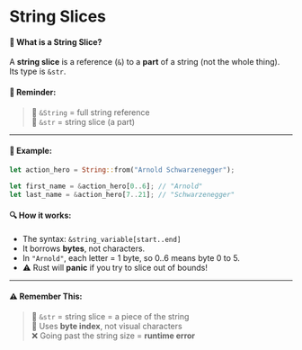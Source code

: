 

# String Slices

#### 🧵 What is a String Slice?
A **string slice** is a reference (`&`) to a **part** of a string (not the whole thing).  
Its type is `&str`.

#### 🍕 Reminder:
> 🔹 `&String` = full string reference  
> 🔹 `&str` = string slice (a part)

---

#### 🧪 Example:
```rust
let action_hero = String::from("Arnold Schwarzenegger");

let first_name = &action_hero[0..6]; // "Arnold"
let last_name = &action_hero[7..21]; // "Schwarzenegger"
```

#### 🔍 How it works:
- The syntax: `&string_variable[start..end]`
- It borrows **bytes**, not characters.
- In `"Arnold"`, each letter = 1 byte, so 0..6 means byte 0 to 5.
- ⚠️ Rust will **panic** if you try to slice out of bounds!

---

#### ⚠️ Remember This:
> 🧠 `&str` = string slice = a piece of the string  
> 📏 Uses **byte index**, not visual characters  
> ❌ Going past the string size = **runtime error**
